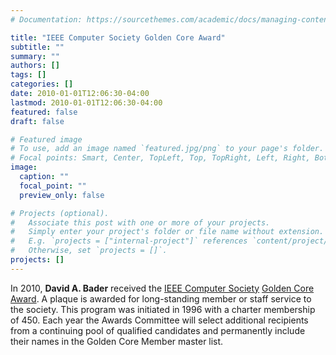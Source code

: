 ```yaml
---
# Documentation: https://sourcethemes.com/academic/docs/managing-content/

title: "IEEE Computer Society Golden Core Award"
subtitle: ""
summary: ""
authors: []
tags: []
categories: []
date: 2010-01-01T12:06:30-04:00
lastmod: 2010-01-01T12:06:30-04:00
featured: false
draft: false

# Featured image
# To use, add an image named `featured.jpg/png` to your page's folder.
# Focal points: Smart, Center, TopLeft, Top, TopRight, Left, Right, BottomLeft, Bottom, BottomRight.
image:
  caption: ""
  focal_point: ""
  preview_only: false

# Projects (optional).
#   Associate this post with one or more of your projects.
#   Simply enter your project's folder or file name without extension.
#   E.g. `projects = ["internal-project"]` references `content/project/deep-learning/index.md`.
#   Otherwise, set `projects = []`.
projects: []
---
```


In 2010, **David A. Bader** received the [IEEE Computer Society](https://www.computer.org/) [Golden Core Award](https://www.computer.org/volunteering/awards/golden-core). A plaque is awarded for long-standing member or staff service to the society. This program was initiated in 1996 with a charter membership of 450. Each year the Awards Committee will select additional recipients from a continuing pool of qualified candidates and permanently include their names in the Golden Core Member master list.

